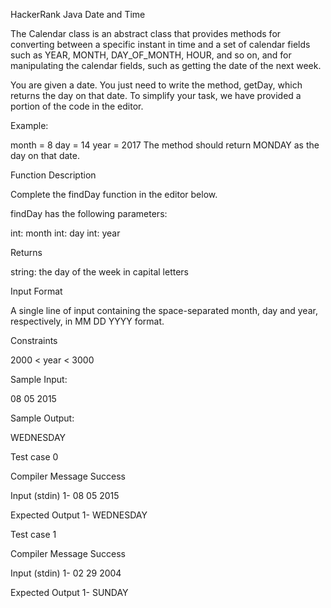 HackerRank Java Date and Time 

The Calendar class is an abstract class that provides methods for converting between a specific instant in time and a set of calendar fields such as YEAR, MONTH, DAY_OF_MONTH, HOUR, and so on, and for manipulating the calendar fields, such as getting the date of the next week.

You are given a date. You just need to write the method, getDay, which returns the day on that date. To simplify your task, we have provided a portion of the code in the editor.

Example:

month = 8
day = 14
year = 2017
The method should return MONDAY as the day on that date.

Function Description

Complete the findDay function in the editor below.

findDay has the following parameters:

int: month
int: day
int: year

Returns

string: the day of the week in capital letters

Input Format

A single line of input containing the space-separated month, day and year, respectively, in MM DD YYYY format.

Constraints

2000 < year < 3000

Sample Input:

08 05 2015

Sample Output:

WEDNESDAY 


Test case 0

Compiler Message
Success

Input (stdin)
1- 08 05 2015

Expected Output
1- WEDNESDAY

Test case 1

Compiler Message
Success

Input (stdin)
1- 02 29 2004

Expected Output
1- SUNDAY